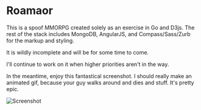 Roamaor
=======

This is a spoof MMORPG created solely as an exercise in Go and D3js. The rest of the stack includes MongoDB, AngularJS,
and Compass/Sass/Zurb for the markup and styling.

It is wildly incomplete and will be for some time to come.

I'll continue to work on it when higher priorities aren't in the way.

In the meantime, enjoy this fantastical screenshot. I should really make an animated gif, because your guy walks around and dies and stuff. It's pretty epic.

![Screenshot](https://raw.github.com/harveyr/roamaor/master/roamaor.jpg)
